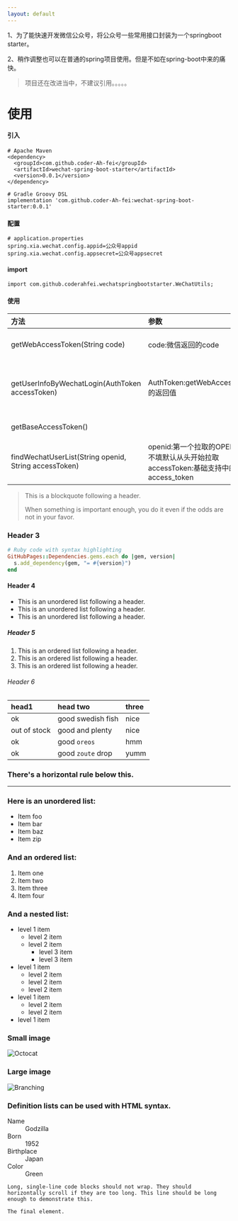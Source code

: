 ```yaml
---
layout: default
---
```


1、为了能快速开发微信公众号，将公众号一些常用接口封装为一个springboot starter。

2、稍作调整也可以在普通的spring项目使用。但是不如在spring-boot中来的痛快。

> 项目还在改进当中，不建议引用。。。。。

# 使用

#### 引入

```
# Apache Maven
<dependency>
  <groupId>com.github.coder-Ah-fei</groupId>
  <artifactId>wechat-spring-boot-starter</artifactId>
  <version>0.0.1</version>
</dependency>

# Gradle Groovy DSL
implementation 'com.github.coder-Ah-fei:wechat-spring-boot-starter:0.0.1'
```

#### 配置

```
# application.properties
spring.xia.wechat.config.appid=公众号appid
spring.xia.wechat.config.appsecret=公众号appsecret
```

#### import

```aidl
import com.github.coderahfei.wechatspringbootstarter.WeChatUtils;
```

#### 使用

| 方法        | 参数          | 返回 | 说明 |
|:-------------|:------------------|:------|:------|
| getWebAccessToken(String code)                            | code:微信返回的code                                                             | AuthToken:微信返回值的封装     |根据code获取网页授权的access_token|
| getUserInfoByWechatLogin(AuthToken accessToken)           | AuthToken:getWebAccessToken的返回值                                            |UserInfoDto:用户信息           |根据微信网页授权的access_token获取用户的基本信息|
| getBaseAccessToken()                                      |                                                                               |AuthToken:微信返回值的封装      |基础支持中的access_token|
| findWechatUserList(String openid, String accessToken)     | openid:第一个拉取的OPENID，不填默认从头开始拉取 accessToken:基础支持中的access_token  |FindUserListDto:...          |从微信获取用户列表 每次请求最多获取10000条数据|

> This is a blockquote following a header.
>
> When something is important enough, you do it even if the odds are not in your favor.

### Header 3

```ruby
# Ruby code with syntax highlighting
GitHubPages::Dependencies.gems.each do |gem, version|
  s.add_dependency(gem, "= #{version}")
end
```

#### Header 4

* This is an unordered list following a header.
* This is an unordered list following a header.
* This is an unordered list following a header.

##### Header 5

1. This is an ordered list following a header.
2. This is an ordered list following a header.
3. This is an ordered list following a header.

###### Header 6

| head1        | head two          | three |
|:-------------|:------------------|:------|
| ok           | good swedish fish | nice  |
| out of stock | good and plenty   | nice  |
| ok           | good `oreos`      | hmm   |
| ok           | good `zoute` drop | yumm  |

### There's a horizontal rule below this.

* * *

### Here is an unordered list:

* Item foo
* Item bar
* Item baz
* Item zip

### And an ordered list:

1. Item one
1. Item two
1. Item three
1. Item four

### And a nested list:

- level 1 item
    - level 2 item
    - level 2 item
        - level 3 item
        - level 3 item
- level 1 item
    - level 2 item
    - level 2 item
    - level 2 item
- level 1 item
    - level 2 item
    - level 2 item
- level 1 item

### Small image

![Octocat](https://github.githubassets.com/images/icons/emoji/octocat.png)

### Large image

![Branching](https://guides.github.com/activities/hello-world/branching.png)

### Definition lists can be used with HTML syntax.

<dl>
<dt>Name</dt>
<dd>Godzilla</dd>
<dt>Born</dt>
<dd>1952</dd>
<dt>Birthplace</dt>
<dd>Japan</dd>
<dt>Color</dt>
<dd>Green</dd>
</dl>

```
Long, single-line code blocks should not wrap. They should horizontally scroll if they are too long. This line should be long enough to demonstrate this.
```

```
The final element.
```
